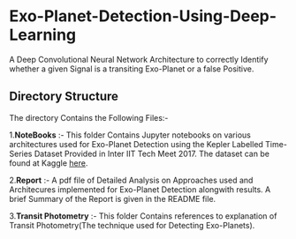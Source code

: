 # Exo-Planet-Detection-Using-Deep-Learning
A Deep Convolutional Neural Network Architecture to correctly Identify whether a given Signal is a transiting Exo-Planet or a false Positive.

## Directory Structure
 
The directory Contains the Following Files:-

1.**NoteBooks** :- This folder Contains Jupyter notebooks on various architectures used for Exo-Planet Detection using the Kepler Labelled Time-Series Dataset Provided in Inter IIT Tech Meet 2017. The dataset can be found at Kaggle [here](https://www.kaggle.com/keplersmachines/kepler-labelled-time-series-data/tasks).

2.**Report** :- A pdf file of Detailed Analysis on Approaches used and Architecures implemented for Exo-Planet Detection alongwith results. A brief Summary of the Report is given in the README file.

3.**Transit Photometry** :- This folder Contains references to explanation of Transit Photometry(The technique used for Detecting Exo-Planets).


